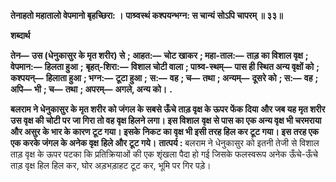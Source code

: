 **तेनाहतो महातालो वेपमानो बृहच्छिरा: ।** **पाश्र्वस्थं कश्पयन्भग्न: स चान्यं सोऽपि चापरम् ॥ ३३॥** 

**शब्दार्थ** 

**तेन—** **उस (धेनुकासुर के मृत शरीर) से** **; आहत:—** **चोट खाकर** **; महा-ताल:—** **ताड़ का विशाल वृक्ष** **; वेपमान:—** **हिलता हुआ** **;** **बृहत्-शिरा:—** **विशाल चोटी वाला** **; पाश्र्व-स्थम्—** **पास ही स्थित अन्य वृक्षों को** **; कश्पयन्—** **हिलाता हुआ** **; भग्न:—** **टूटा हुआ** **;** **स:—** **वह** **; च—** **तथा** **; अन्यम्—** **दूसरे को** **; स:—** **वह** **; अपि—** **भी** **; च—** **तथा** **; अपरम्—** **अगले, अन्य को।** **.** 

**बलराम ने धेनुकासुर के मृत शरीर को जंगल के सबसे ऊँचे ताड़ वृक्ष के ऊपर फेंक दिया** **और जब यह मृत शरीर उस वृक्ष की चोटी पर जा गिरा तो वह वृक्ष हिलने लगा। इस विशाल** **वृक्ष से पास का एक अन्य वृक्ष भी चरमराया और असुर के भार के कारण टूट गया। इसके** **निकट का वृक्ष भी इसी तरह हिल कर टूट गया। इस तरह एक एक करके जंगल के अनेक वृक्ष** **हिले और टूट गये।** **तात्पर्य :** बलराम ने धेनुकासुर को इतनी तेजी से विशाल ताड़ वृक्ष के ऊपर पटका कि प्रतिक्रियाओं की एक शृंखला पैदा हो गई जिसके फलस्वरूप अनेक ऊँचे-ऊँचे ताड़ वृक्ष हिल हिल कर, घोर अड़भड़ाहट टूट कर, भूमि पर गिर पड़े।  